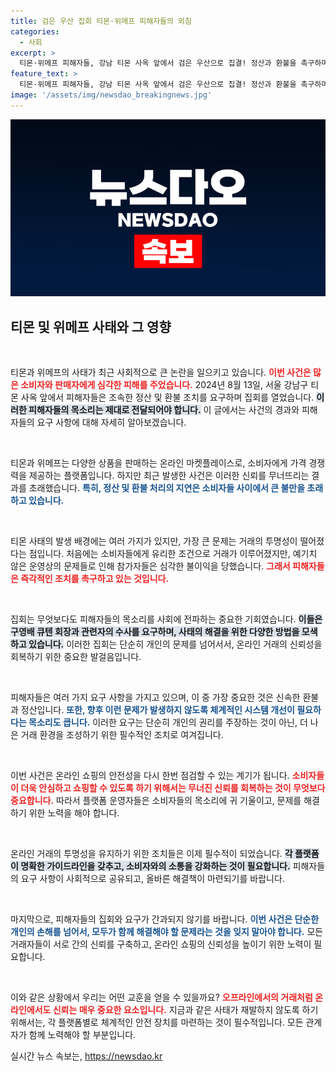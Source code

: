 ```yaml
---
title: 검은 우산 집회 티몬·위메프 피해자들의 외침
categories:
  - 사회
excerpt: >
  티몬·위메프 피해자들, 강남 티몬 사옥 앞에서 검은 우산으로 집결! 정산과 환불을 촉구하며, 큐텐 회장 수사를 강력 요구하는 그들의 목소리를 들으세요!
feature_text: >
  티몬·위메프 피해자들, 강남 티몬 사옥 앞에서 검은 우산으로 집결! 정산과 환불을 촉구하며, 큐텐 회장 수사를 강력 요구하는 그들의 목소리를 들으세요!
image: '/assets/img/newsdao_breakingnews.jpg'
---
```


<p><img src="/assets/img/newsdao_breakingnews.jpg" alt="koreaapp 속보" /></p>

<h2 data-ke-size="size26">티몬 및 위메프 사태와 그 영향</h2>

<p data-ke-size="size16">&nbsp;</p>

<p>티몬과 위메프의 사태가 최근 사회적으로 큰 논란을 일으키고 있습니다. <b><span style="color: #ee2323;">이번 사건은 많은 소비자와 판매자에게 심각한 피해를 주었습니다.</span></b> 2024년 8월 13일, 서울 강남구 티몬 사옥 앞에서 피해자들은 조속한 정산 및 환불 조치를 요구하며 집회를 열었습니다. <b><span style="background-color: #21538527;">이러한 피해자들의 목소리는 제대로 전달되어야 합니다.</span></b> 이 글에서는 사건의 경과와 피해자들의 요구 사항에 대해 자세히 알아보겠습니다.</p>

<p data-ke-size="size16">&nbsp;</p>

<p>티몬과 위메프는 다양한 상품을 판매하는 온라인 마켓플레이스로, 소비자에게 가격 경쟁력을 제공하는 플랫폼입니다. 하지만 최근 발생한 사건은 이러한 신뢰를 무너뜨리는 결과를 초래했습니다. <b><span style="color: #1a5490;">특히, 정산 및 환불 처리의 지연은 소비자들 사이에서 큰 불만을 초래하고 있습니다.</span></b></p>

<p data-ke-size="size16">&nbsp;</p>

<p>티몬 사태의 발생 배경에는 여러 가지가 있지만, 가장 큰 문제는 거래의 투명성이 떨어졌다는 점입니다. 처음에는 소비자들에게 유리한 조건으로 거래가 이루어졌지만, 예기치 않은 운영상의 문제들로 인해 참가자들은 심각한 불이익을 당했습니다. <b><span style="color: #ee2323;">그래서 피해자들은 즉각적인 조치를 촉구하고 있는 것입니다.</span></b></p>

<p data-ke-size="size16">&nbsp;</p>

<p>집회는 무엇보다도 피해자들의 목소리를 사회에 전파하는 중요한 기회였습니다. <b><span style="background-color: #21538527;">이들은 구영배 큐텐 회장과 관련자의 수사를 요구하며, 사태의 해결을 위한 다양한 방법을 모색하고 있습니다.</span></b> 이러한 집회는 단순히 개인의 문제를 넘어서서, 온라인 거래의 신뢰성을 회복하기 위한 중요한 발걸음입니다.</p>

<p data-ke-size="size16">&nbsp;</p>

<p>피해자들은 여러 가지 요구 사항을 가지고 있으며, 이 중 가장 중요한 것은 신속한 환불과 정산입니다. <b><span style="color: #1a5490;">또한, 향후 이런 문제가 발생하지 않도록 체계적인 시스템 개선이 필요하다는 목소리도 큽니다.</span></b> 이러한 요구는 단순히 개인의 권리를 주장하는 것이 아닌, 더 나은 거래 환경을 조성하기 위한 필수적인 조치로 여겨집니다. </p>

<p data-ke-size="size16">&nbsp;</p>

<p>이번 사건은 온라인 쇼핑의 안전성을 다시 한번 점검할 수 있는 계기가 됩니다. <b><span style="color: #ee2323;">소비자들이 더욱 안심하고 쇼핑할 수 있도록 하기 위해서는 무너진 신뢰를 회복하는 것이 무엇보다 중요합니다.</span></b> 따라서 플랫폼 운영자들은 소비자들의 목소리에 귀 기울이고, 문제를 해결하기 위한 노력을 해야 합니다. </p>

<p data-ke-size="size16">&nbsp;</p>

<p>온라인 거래의 투명성을 유지하기 위한 조치들은 이제 필수적이 되었습니다. <b><span style="background-color: #21538527;">각 플랫폼이 명확한 가이드라인을 갖추고, 소비자와의 소통을 강화하는 것이 필요합니다.</span></b> 피해자들의 요구 사항이 사회적으로 공유되고, 올바른 해결책이 마련되기를 바랍니다. </p>

<p data-ke-size="size16">&nbsp;</p>

<p>마지막으로, 피해자들의 집회와 요구가 간과되지 않기를 바랍니다. <b><span style="color: #1a5490;">이번 사건은 단순한 개인의 손해를 넘어서, 모두가 함께 해결해야 할 문제라는 것을 잊지 말아야 합니다.</span></b> 모든 거래자들이 서로 간의 신뢰를 구축하고, 온라인 쇼핑의 신뢰성을 높이기 위한 노력이 필요합니다. </p>

<p data-ke-size="size16">&nbsp;</p>

<p>이와 같은 상황에서 우리는 어떤 교훈을 얻을 수 있을까요? <b><span style="color: #ee2323;">오프라인에서의 거래처럼 온라인에서도 신뢰는 매우 중요한 요소입니다.</span></b> 지금과 같은 사태가 재발하지 않도록 하기 위해서는, 각 플랫폼별로 체계적인 안전 장치를 마련하는 것이 필수적입니다. 모든 관계자가 함께 노력해야 할 부분입니다.</p>
실시간 뉴스 속보는, <a href="https://newsdao.kr" rel="dofollow">https://newsdao.kr</a>


